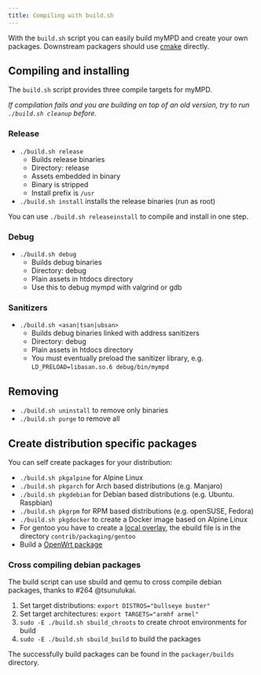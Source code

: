 ```yaml
---
title: Compiling with build.sh
---
```


With the `build.sh` script you can easily build myMPD and create your own packages. Downstream packagers should use [cmake](cmake.md) directly.

## Compiling and installing

The `build.sh` script provides three compile targets for myMPD.

_If compilation fails and you are building on top of an old version, try to run `./build.sh cleanup` before._

### Release

- `./build.sh release`
    - Builds release binaries
    - Directory: release
    - Assets embedded in binary
    - Binary is stripped
    - Install prefix is `/usr`
- `./build.sh install` installs the release binaries (run as root)

You can use `./build.sh releaseinstall` to compile and install in one step.

### Debug

- `./build.sh debug`
    - Builds debug binaries
    - Directory: debug
    - Plain assets in htdocs directory
    - Use this to debug mympd with valgrind or gdb

### Sanitizers

- `./build.sh <asan|tsan|ubsan>`
    - Builds debug binaries linked with address sanitizers
    - Directory: debug
    - Plain assets in htdocs directory
    - You must eventually preload the sanitizer library, e.g. `LD_PRELOAD=libasan.so.6 debug/bin/mympd`

## Removing

- `./build.sh uninstall` to remove only binaries
- `./build.sh purge` to remove all

## Create distribution specific packages

You can self create packages for your distribution:

- `./build.sh pkgalpine` for Alpine Linux
- `./build.sh pkgarch` for Arch based distributions (e.g. Manjaro)
- `./build.sh pkgdebian` for Debian based distributions (e.g. Ubuntu. Raspbian)
- `./build.sh pkgrpm` for RPM based distributions (e.g. openSUSE, Fedora)
- `./build.sh pkgdocker` to create a Docker image based on Alpine Linux
- For gentoo you have to create a [local overlay](https://wiki.gentoo.org/wiki/Custom_repository), the ebuild file is in the directory `contrib/packaging/gentoo`
- Build a [OpenWrt package](openwrt.md)

### Cross compiling debian packages

The build script can use sbuild and qemu to cross compile debian packages, thanks to #264 @tsunulukai.

1. Set target distributions: `export DISTROS="bullseye buster"`
2. Set target architectures: `export TARGETS="armhf armel"`
3. `sudo -E ./build.sh sbuild_chroots` to create chroot environments for build
4. `sudo -E ./build.sh sbuild_build` to build the packages

The successfully build packages can be found in the `packager/builds` directory.
